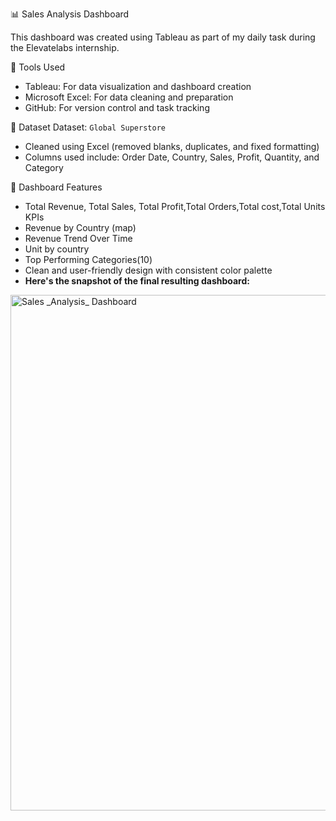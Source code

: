 📊 Sales Analysis Dashboard

This dashboard was created using Tableau as part of my daily task during the Elevatelabs internship.

🔧 Tools Used
- Tableau: For data visualization and dashboard creation
- Microsoft Excel: For data cleaning and preparation
- GitHub: For version control and task tracking

📁 Dataset
Dataset: `Global Superstore`
- Cleaned using Excel (removed blanks, duplicates, and fixed formatting)
- Columns used include: Order Date, Country, Sales, Profit, Quantity, and Category

📌 Dashboard Features
- Total Revenue, Total Sales, Total Profit,Total Orders,Total cost,Total Units KPIs
- Revenue by Country (map)
- Revenue Trend Over Time
- Unit by country
- Top Performing Categories(10)
- Clean and user-friendly design with consistent color palette
- **Here's the snapshot of the final resulting dashboard:**
<img width="825" alt="Sales _Analysis_ Dashboard" src="https://github.com/user-attachments/assets/75402a01-5aaf-47bc-b8ff-1abb75814404" />
